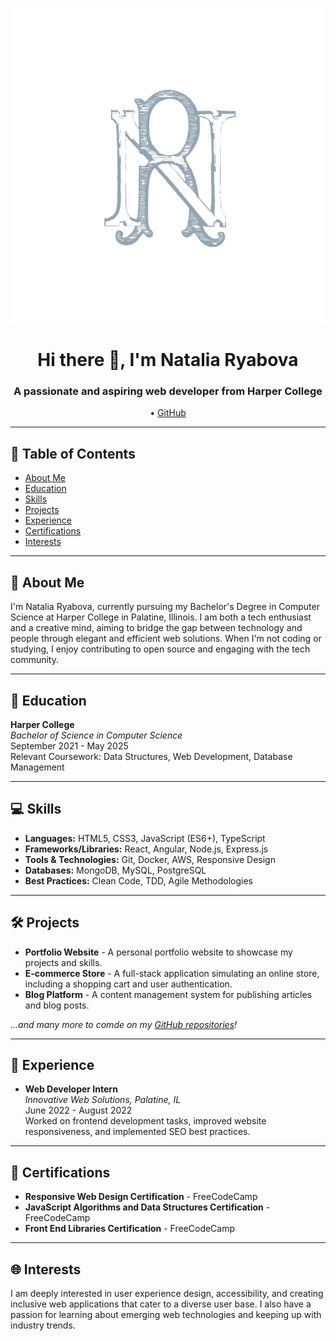 <p align="center">
  <img src="https://github.com/dubzrn/dubzrn/blob/44cea8b0e06e2dad36c6e9096d5cd3211f2301f8/header.png" alt="Natalia Ryabova">
</p>

<h1 align="center">Hi there 👋, I'm Natalia Ryabova</h1>
<h3 align="center">A passionate and aspiring web developer from Harper College</h3>

<p align="center">
  • <a href="https://github.com/dubzrn">GitHub</a> 
</p>

---

## 📑 Table of Contents
- [About Me](#about_me)
- [Education](#education)
- [Skills](#skills)
- [Projects](#projects)
- [Experience](#experience)
- [Certifications](#certifications)
- [Interests](#interests)

---

<a name="about_me"></a>
## 👤 About Me

I'm Natalia Ryabova, currently pursuing my Bachelor's Degree in Computer Science at Harper College in Palatine, Illinois. I am both a tech enthusiast and a creative mind, aiming to bridge the gap between technology and people through elegant and efficient web solutions. When I'm not coding or studying, I enjoy contributing to open source and engaging with the tech community.

---

<a name="education"></a>
## 🏫 Education

**Harper College** \
_Bachelor of Science in Computer Science_ \
September 2021 - May 2025 \
Relevant Coursework: Data Structures, Web Development, Database Management

---

<a name="skills"></a>
## 💻 Skills

- **Languages:** HTML5, CSS3, JavaScript (ES6+), TypeScript
- **Frameworks/Libraries:** React, Angular, Node.js, Express.js
- **Tools & Technologies:** Git, Docker, AWS, Responsive Design
- **Databases:** MongoDB, MySQL, PostgreSQL
- **Best Practices:** Clean Code, TDD, Agile Methodologies

---

<a name="projects"></a>
## 🛠️ Projects

- **Portfolio Website** - A personal portfolio website to showcase my projects and skills.
- **E-commerce Store** - A full-stack application simulating an online store, including a shopping cart and user authentication.
- **Blog Platform** - A content management system for publishing articles and blog posts.

_...and many more to comde on my [GitHub repositories](https://github.com/dubzrn)!_

---

<a name="experience"></a>
## 👔 Experience

- **Web Developer Intern** \
  _Innovative Web Solutions, Palatine, IL_ \
  June 2022 - August 2022 \
  Worked on frontend development tasks, improved website responsiveness, and implemented SEO best practices.

---

<a name="certifications"></a>
## 🏅 Certifications

- **Responsive Web Design Certification** - FreeCodeCamp
- **JavaScript Algorithms and Data Structures Certification** - FreeCodeCamp
- **Front End Libraries Certification** - FreeCodeCamp

---

<a name="interests"></a>
## 🌐 Interests

I am deeply interested in user experience design, accessibility, and creating inclusive web applications that cater to a diverse user base. I also have a passion for learning about emerging web technologies and keeping up with industry trends.
